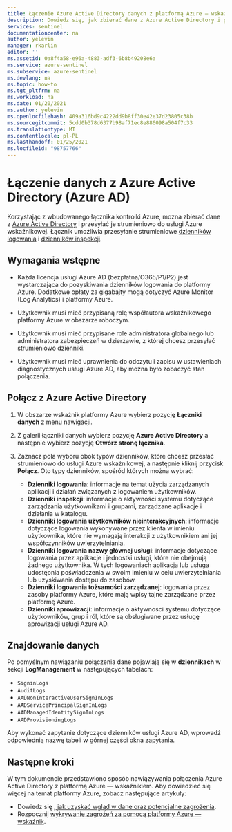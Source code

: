 ```yaml
---
title: Łączenie Azure Active Directory danych z platformą Azure — wskaźnikiem Microsoft Docs
description: Dowiedz się, jak zbierać dane z Azure Active Directory i przesyłać dzienniki logowania usługi Azure AD i dzienniki inspekcji do usługi Azure wskaźnikowej.
services: sentinel
documentationcenter: na
author: yelevin
manager: rkarlin
editor: ''
ms.assetid: 0a8f4a58-e96a-4883-adf3-6b8b49208e6a
ms.service: azure-sentinel
ms.subservice: azure-sentinel
ms.devlang: na
ms.topic: how-to
ms.tgt_pltfrm: na
ms.workload: na
ms.date: 01/20/2021
ms.author: yelevin
ms.openlocfilehash: 409a316bd9c4222dd9b8ff30e42e37d23805c38b
ms.sourcegitcommit: 5cdd0b378d6377b98af71ec8e886098a504f7c33
ms.translationtype: MT
ms.contentlocale: pl-PL
ms.lasthandoff: 01/25/2021
ms.locfileid: "98757766"
---
```

# <a name="connect-data-from-azure-active-directory-azure-ad"></a>Łączenie danych z Azure Active Directory (Azure AD)

Korzystając z wbudowanego łącznika kontrolki Azure, można zbierać dane z [Azure Active Directory](../active-directory/fundamentals/active-directory-whatis.md) i przesyłać je strumieniowo do usługi Azure wskaźnikowej. Łącznik umożliwia przesyłanie strumieniowe [dzienników logowania](../active-directory/reports-monitoring/concept-sign-ins.md) i [dzienników inspekcji](../active-directory/reports-monitoring/concept-audit-logs.md).

## <a name="prerequisites"></a>Wymagania wstępne

- Każda licencja usługi Azure AD (bezpłatna/O365/P1/P2) jest wystarczająca do pozyskiwania dzienników logowania do platformy Azure. Dodatkowe opłaty za gigabajty mogą dotyczyć Azure Monitor (Log Analytics) i platformy Azure.

- Użytkownik musi mieć przypisaną rolę współautora wskaźnikowego platformy Azure w obszarze roboczym.

- Użytkownik musi mieć przypisane role administratora globalnego lub administratora zabezpieczeń w dzierżawie, z której chcesz przesyłać strumieniowo dzienniki.

- Użytkownik musi mieć uprawnienia do odczytu i zapisu w ustawieniach diagnostycznych usługi Azure AD, aby można było zobaczyć stan połączenia. 

## <a name="connect-to-azure-active-directory"></a>Połącz z Azure Active Directory

1. W obszarze wskaźnik platformy Azure wybierz pozycję **Łączniki danych** z menu nawigacji.

1. Z galerii łączniki danych wybierz pozycję **Azure Active Directory** a następnie wybierz pozycję **Otwórz stronę łącznika**.

1. Zaznacz pola wyboru obok typów dzienników, które chcesz przesłać strumieniowo do usługi Azure wskaźnikowej, a następnie kliknij przycisk **Połącz**. Oto typy dzienników, spośród których można wybrać:

    - **Dzienniki logowania**: informacje na temat użycia zarządzanych aplikacji i działań związanych z logowaniem użytkowników.
    - **Dzienniki inspekcji**: informacje o aktywności systemu dotyczące zarządzania użytkownikami i grupami, zarządzane aplikacje i działania w katalogu.
    - **Dzienniki logowania użytkowników nieinterakcyjnych**: informacje dotyczące logowania wykonywane przez klienta w imieniu użytkownika, które nie wymagają interakcji z użytkownikiem ani jej współczynników uwierzytelniania.
    - **Dzienniki logowania nazwy głównej usługi**: informacje dotyczące logowania przez aplikacje i jednostki usługi, które nie obejmują żadnego użytkownika. W tych logowaniach aplikacja lub usługa udostępnia poświadczenia w swoim imieniu w celu uwierzytelniania lub uzyskiwania dostępu do zasobów.
    - **Dzienniki logowania tożsamości zarządzanej**: logowania przez zasoby platformy Azure, które mają wpisy tajne zarządzane przez platformę Azure.
    - **Dzienniki aprowizacji**: informacje o aktywności systemu dotyczące użytkowników, grup i ról, które są obsługiwane przez usługę aprowizacji usługi Azure AD.

## <a name="find-your-data"></a>Znajdowanie danych

Po pomyślnym nawiązaniu połączenia dane pojawiają się w **dziennikach** w sekcji **LogManagement** w następujących tabelach:

- `SigninLogs`
- `AuditLogs`
- `AADNonInteractiveUserSignInLogs`
- `AADServicePrincipalSignInLogs`
- `AADManagedIdentitySignInLogs`
- `AADProvisioningLogs`

Aby wykonać zapytanie dotyczące dzienników usługi Azure AD, wprowadź odpowiednią nazwę tabeli w górnej części okna zapytania.

## <a name="next-steps"></a>Następne kroki
W tym dokumencie przedstawiono sposób nawiązywania połączenia Azure Active Directory z platformą Azure — wskaźnikiem. Aby dowiedzieć się więcej na temat platformy Azure, zobacz następujące artykuły:
- Dowiedz się [, jak uzyskać wgląd w dane oraz potencjalne zagrożenia](quickstart-get-visibility.md).
- Rozpocznij [wykrywanie zagrożeń za pomocą platformy Azure — wskaźnik](tutorial-detect-threats-built-in.md).
